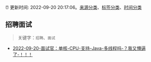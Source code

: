 :alarm_clock: 更新时间: 2022-09-20 20:17:06。[来源分类](../README.md)、[标签分类](../TAGS.md)、[时间分类](../TIMELINE.md)

## 招聘面试


> 关键字：`招聘`、`面试`



- [2022-09-20-面试官：单核-CPU-支持-Java-多线程吗-？我又懵逼了-！！！](https://toutiao.io/k/9lqqf2o) 